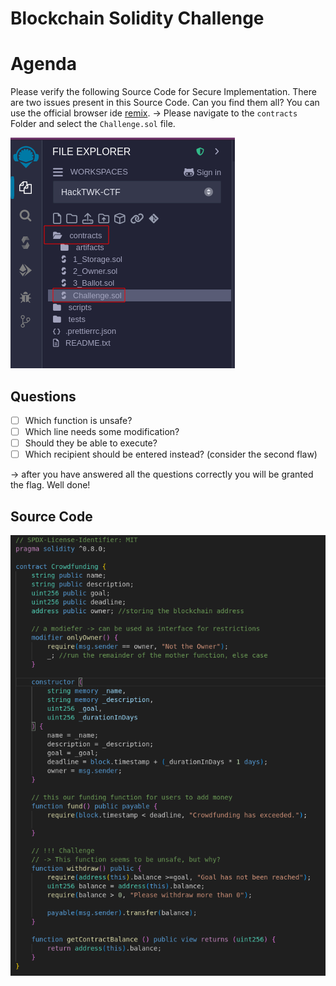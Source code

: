 # Blockchain Solidity Challenge

# Agenda
Please verify the following Source Code for Secure Implementation.
There are two issues present in this Source Code. 
Can you find them all? You can use the official browser ide [remix](https://remix.ethereum.org/#lang=en&optimize=false&runs=200&evmVersion=null&version=soljson-v0.8.26+commit.8a97fa7a.js). 
-> Please navigate to the `contracts` Folder and select the `Challenge.sol` file.

![remix](media/remix.png)

## Questions
- [ ]  Which function is unsafe?
- [ ]  Which line needs some modification?
- [ ]  Should they be able to execute?
- [ ]  Which recipient should be entered instead? (consider the second flaw)

-> after you have answered all the questions correctly you will be granted the flag. Well done!

## Source Code
![source](media/source.png)